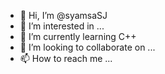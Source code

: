 - 👋 Hi, I’m @syamsaSJ
- 👀 I’m interested in ...
- 🌱 I’m currently learning C++
- 💞️ I’m looking to collaborate on ...
- 📫 How to reach me ...

<!---
syamsaSJ/syamsaSJ is a ✨ special ✨ repository because its `README.md` (this file) appears on your GitHub profile.
You can click the Preview link to take a look at your changes.
--->
